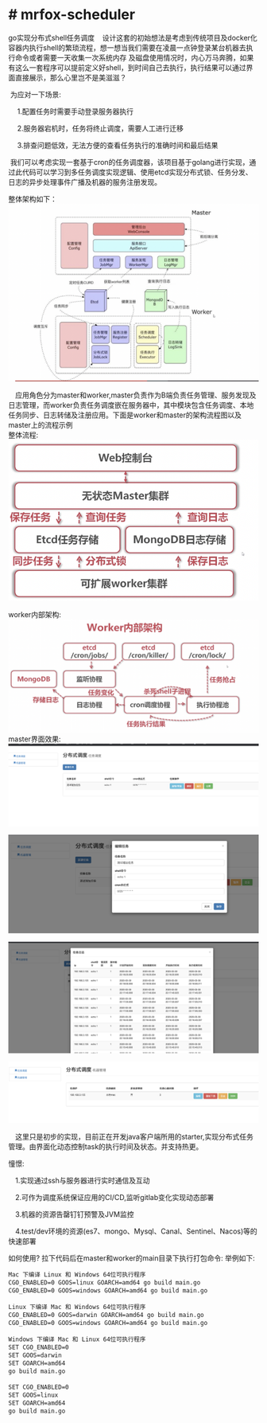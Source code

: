 # # mrfox-scheduler
go实现分布式shell任务调度
   &nbsp;&nbsp; 设计这套的初始想法是考虑到传统项目及docker化容器内执行shell的繁琐流程，想一想当我们需要在凌晨一点钟登录某台机器去执行命令或者需要一天收集一次系统内存
及磁盘使用情况时，内心万马奔腾，如果有这么一套程序可以提前定义好shell，到时间自己去执行，执行结果可以通过界面直接展示，那么心里岂不是美滋滋？

&nbsp;为应对一下场景:  

&emsp; 1.配置任务时需要手动登录服务器执行  

&emsp; 2.服务器宕机时，任务将终止调度，需要人工进行迁移  

&emsp; 3.排查问题低效，无法方便的查看任务执行的准确时间和最后结果  

&nbsp;我们可以考虑实现一套基于cron的任务调度器，该项目基于golang进行实现，通过此代码可以学习到多任务调度实现逻辑、使用etcd实现分布式锁、任务分发、日志的异步处理事件广播及机器的服务注册发现。  

整体架构如下：
![image](https://github.com/sunteng412/mrfox-cron/blob/master/file/WX20200330-220838@2x.png)

&emsp;应用角色分为master和worker,master负责作为B端负责任务管理、服务发现及日志管理，而worker负责任务调度嵌在服务器中，其中模块包含任务调度、本地任务同步、日志转储及注册应用。下面是worker和master的架构流程图以及master上的流程示例  
整体流程:
![image](https://github.com/sunteng412/mrfox-cron/blob/master/file/WX20200330-223251@2x.png)  

worker内部架构:  
![image](https://github.com/sunteng412/mrfox-cron/blob/master/file/WX20200330-223305@2x.png)  
master界面效果:  
![image](https://github.com/sunteng412/mrfox-cron/blob/master/file/WX20200330-221803@2x.png)  

![image](https://github.com/sunteng412/mrfox-cron/blob/master/file/WX20200330-221823@2x.png)  

![image](https://github.com/sunteng412/mrfox-cron/blob/master/file/WX20200330-221838@2x.png)  

![image](https://github.com/sunteng412/mrfox-cron/blob/master/file/WX20200330-221853@2x.png)  


&emsp;这里只是初步的实现，目前正在开发java客户端所用的starter,实现分布式任务管理。由界面化动态控制task的执行时间及状态。并支持热更。

憧憬:  

&emsp;1.实现通过ssh与服务器进行实时通信及互动  

&emsp;2.可作为调度系统保证应用的CI/CD,监听gitlab变化实现动态部署  

&emsp;3.机器的资源告罄钉钉预警及JVM监控  

&emsp;4.test/dev环境的资源(es7、mongo、Mysql、Canal、Sentinel、Nacos)等的快速部署  



如何使用?
拉下代码后在master和worker的main目录下执行打包命令:
举例如下:

```
Mac 下编译 Linux 和 Windows 64位可执行程序
CGO_ENABLED=0 GOOS=linux GOARCH=amd64 go build main.go
CGO_ENABLED=0 GOOS=windows GOARCH=amd64 go build main.go

Linux 下编译 Mac 和 Windows 64位可执行程序
CGO_ENABLED=0 GOOS=darwin GOARCH=amd64 go build main.go
CGO_ENABLED=0 GOOS=windows GOARCH=amd64 go build main.go

Windows 下编译 Mac 和 Linux 64位可执行程序
SET CGO_ENABLED=0
SET GOOS=darwin
SET GOARCH=amd64
go build main.go
 
SET CGO_ENABLED=0
SET GOOS=linux
SET GOARCH=amd64
go build main.go
```

